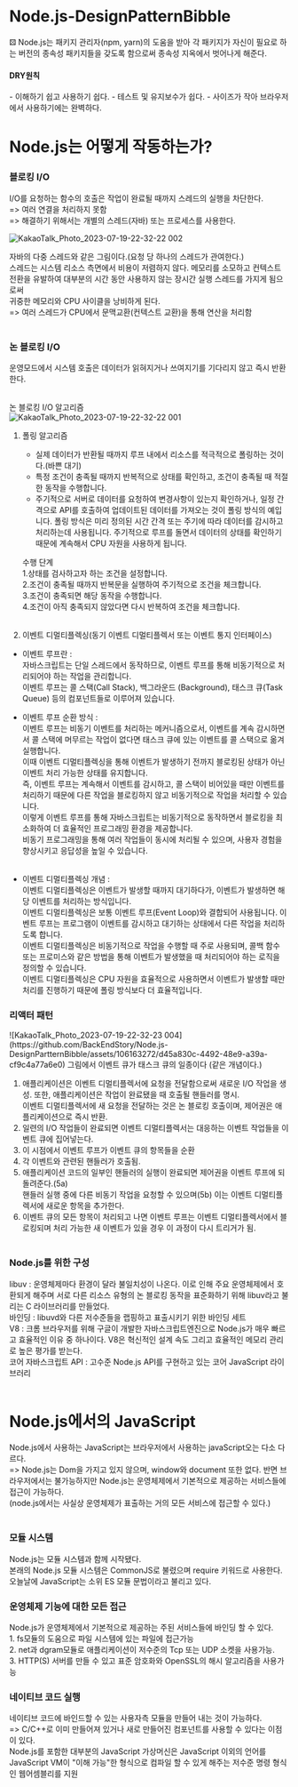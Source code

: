 # Node.js-DesignPatternBibble

⚄ Node.js는 패키지 관리자(npm, yarn)의 도움을 받아 각 패키지가 자신이 필요로 하는 버전의 종속성 패키지들을 갖도록 함으로써 종속성 지옥에서 벗어나게 해준다.<br>
<h4>DRY원칙</h4>
- 이해하기 쉽고 사용하기 쉽다.
- 테스트 및 유지보수가 쉽다.
- 사이즈가 작아 브라우저에서 사용하기에는 완벽하다.

<h1>Node.js는 어떻게 작동하는가?</h1>

<h3>블로킹 I/O</h3>
I/O를 요청하는 함수의 호출은 작업이 완료될 때까지 스레드의 실행을 차단한다.<br>
=> 여러 연결을 처리하지 못함<br>
=> 해결하기 위해서는 개별의 스레드(자바) 또는 프로세스를 사용한다.<br>

![KakaoTalk_Photo_2023-07-19-22-32-22 002](https://github.com/BackEndStory/Node.js-DesignPartternBibble/assets/106163272/435ce3c5-462a-4383-990e-452385c887ac)

자바의 다중 스레드와 같은 그림이다.(요청 당 하나의 스레드가 관여한다.)<br>
스레드는 시스템 리소스 측면에서 비용이 저렴하지 않다. 메모리를 소모하고 컨텍스트 전환을 유발하여 대부분의 시간 동안 사용하지 않는 장시간 실행 스레드를 가지게 됨으로써<br>
귀중한 메모리와 CPU 사이클을 낭비하게 된다.<br>
=> 여러 스레드가 CPU에서 문맥교환(컨텍스트 교환)을 통해 연산을 처리함<br><br>
<h3>논 블로킹 I/O</h3>
운영모드에서 시스템 호출은 데이터가 읽혀지거나 쓰여지기를 기다리지 않고 즉시 반환한다.<br><br>

논 블로킹 I/O 알고리즘<br>
![KakaoTalk_Photo_2023-07-19-22-32-22 001](https://github.com/BackEndStory/Node.js-DesignPartternBibble/assets/106163272/b792782f-dab8-49f6-8492-af1a72533315)



1. 폴링 알고리즘<br>
   - 실제 데이터가 반환될 때까지 루프 내에서 리소스를 적극적으로 폴링하는 것이다.(바쁜 대기)
   - 특정 조건이 충족될 때까지 반복적으로 상태를 확인하고, 조건이 충족될 때 적절한 동작을 수행합니다.
   - 주기적으로 서버로 데이터를 요청하여 변경사항이 있는지 확인하거나, 일정 간격으로 API를 호출하여 업데이트된 데이터를 가져오는 것이 폴링 방식의 예입니다. 폴링 방식은 미리 정의된 시간 간격 또는 주기에 따라 데이터를 감시하고 처리하는데 사용됩니다. 주기적으로 루프를 돌면서 데이터의 상태를 확인하기 때문에 계속해서 CPU 자원을 사용하게 됩니다.
  
   수행 단계<br>
   1.상태를 검사하고자 하는 조건을 설정합니다.<br>
   2.조건이 충족될 때까지 반복문을 실행하여 주기적으로 조건을 체크합니다.<br>
   3.조건이 충족되면 해당 동작을 수행합니다.<br>
   4.조건이 아직 충족되지 않았다면 다시 반복하여 조건을 체크합니다.<br><br>

   
2. 이벤트 디멀티플렉싱(동기 이벤트 디멀티플렉서 또는 이벤트 통지 인터페이스)<br>

   
  - 이벤트 루프란 : <br>
      자바스크립트는 단일 스레드에서 동작하므로, 이벤트 루프를 통해 비동기적으로 처리되어야 하는 작업을 관리합니다. <br>
      이벤트 루프는 콜 스택(Call Stack), 백그라운드 (Background), 태스크 큐(Task Queue) 등의 컴포넌트들로 이루어져 있습니다.<br>
  - 이벤트 루프 순환 방식 : <br>
     이벤트 루프는 비동기 이벤트를 처리하는 메커니즘으로서, 이벤트를 계속 감시하면서 콜 스택에 머무르는 작업이 없다면 태스크 큐에 있는 이벤트를 콜 스택으로 옮겨 실행합니다. <br>
  이때 이벤트 디멀티플렉싱을 통해 이벤트가 발생하기 전까지 블로킹된 상태가 아닌 이벤트 처리 가능한 상태를 유지합니다. <br>
  즉, 이벤트 루프는 계속해서 이벤트를 감시하고, 콜 스택이 비어있을 때만 이벤트를 처리하기 때문에 다른 작업을 블로킹하지 않고 비동기적으로 작업을 처리할 수 있습니다.<br>
이렇게 이벤트 루프를 통해 자바스크립트는 비동기적으로 동작하면서 블로킹을 최소화하여 더 효율적인 프로그래밍 환경을 제공합니다. <br>
비동기 프로그래밍을 통해 여러 작업들이 동시에 처리될 수 있으며, 사용자 경험을 향상시키고 응답성을 높일 수 있습니다.<br><br>



 - 이벤트 디멀티플렉싱 개념 : <br>
   이벤트 디멀티플렉싱은 이벤트가 발생할 때까지 대기하다가, 이벤트가 발생하면 해당 이벤트를 처리하는 방식입니다.<br>
이벤트 디멀티플렉싱은 보통 이벤트 루프(Event Loop)와 결합되어 사용됩니다. 이벤트 루프는 프로그램이 이벤트를 감시하고 대기하는 상태에서 다른 작업을 처리하도록 합니다.<br>
이벤트 디멀티플렉싱은 비동기적으로 작업을 수행할 때 주로 사용되며, 콜백 함수 또는 프로미스와 같은 방법을 통해 이벤트가 발생했을 때 처리되어야 하는 로직을 정의할 수 있습니다. <br>
이벤트 디멀티플렉싱은 CPU 자원을 효율적으로 사용하면서 이벤트가 발생할 때만 처리를 진행하기 때문에 폴링 방식보다 더 효율적입니다.<br>

<h3>리액터 패턴</h3>
![KakaoTalk_Photo_2023-07-19-22-32-23 004](https://github.com/BackEndStory/Node.js-DesignPartternBibble/assets/106163272/d45a830c-4492-48e9-a39a-cf9c4a77a6e0)
그림에서 이벤트 큐가 태스크 큐의 일종이다 (같은 개념이다.)<br>

1. 애플리케이션은 이벤트 디멀티플렉서에 요청을 전달함으로써 새로운 I/O 작업을 생성. 또한, 애플리케이션은 작업이 완료됐을 때 호출될 핸들러를 명시.<br>
   이벤트 디멀티플렉서에 새 요청을 전달하는 것은 논 블로킹 호출이며, 제어권은 애플리케이션으로 즉시 반환.<br>
2. 일련의 I/O 작업들이 완료되면 이벤트 디멀티플렉서는 대응하는 이벤트 작업들을 이벤트 큐에 집어넣는다.<br>
3. 이 시점에서 이벤트 루프가 이벤트 큐의 항목들을 순환<br>
4. 각 이벤트와 관련된 핸들러가 호출됨.<br>
5. 애플리케이션 코드의 일부인 핸들러의 실행이 완료되면 제어권을 이벤트 루프에 되돌려준다.(5a)<br>
   핸들러 실행 중에 다른 비동기 작업을 요청할 수 있으며(5b) 이는 이벤트 디멀티플렉서에 새로운 항목을 추가한다.<br>
6. 이벤트 큐의 모든 항목이 처리되고 나면 이벤트 루프는 이벤트 디멀티플렉서에서 블로킹되며 처리 가능한 새 이벤트가 있을 경우 이 과정이 다시 트리거가 됨.<br><br>

<h3>Node.js를 위한 구성</h3>

libuv : 운영체제마다 환경이 달라 불일치성이 나온다. 이로 인해 주요 운영체제에서 호환되게 해주며 서로 다른 리소스 유형의 논 블로킹 동작을 표준화하기 위해 libuv라고 불리는 C 라이브러리를 만들었다.<br>
 바인딩 : libuvd와 다른 저수준들을 랩핑하고 표출시키기 위한 바인딩 세트<br>
 V8  : 크롬 브라우저를 위해 구글이 개발한 자바스크립트엔진으로 Node.js가 매우 빠르고 효율적인 이유 중 하나이다. V8은 혁신적인 설계 속도 그리고 효율적인 메모리 관리로 높은 평가를 받는다.<br>
 코어 자바스크립트 API : 고수준 Node.js API를 구현하고 있는 코어 JavaScript 라이브러리<br><br>

 <h1>Node.js에서의 JavaScript</h1>

Node.js에서 사용하는 JavaScript는 브라우저에서 사용하는 javaScript오는 다소 다르다.<br>
=> Node.js는 Dom을 가지고 있지 않으며, window와 document 또한 없다. 반면 브라우저에서는 불가능하지만 Node.js는 운영체제에서 기본적으로 제공하는 서비스들에 접근이 가능하다.<br>
(node.js에서는 사실상 운영체제가 표출하는 거의 모든 서비스에 접근할 수 있다.)<br><br>

<h3>모듈 시스템</h3>
Node.js는 모듈 시스템과 함께 시작됐다.<br>
본래의 Node.js 모듈 시스템은 CommonJS로 불렸으며 require 키워드로 사용한다.<br>
오늘날에 JavaScript는 소위 ES 모듈 문법이라고 불리고 있다.<br>

<h3>운영체제 기능에 대한 모든 접근</h3>
Node.js가 운영체제에서 기본적으로 제공하는 주된 서비스들에 바인딩 할 수 있다.<br>
1. fs모듈의 도움으로 파일 시스템에 있는 파일에 접근가능<br>
2. net과 dgram모듈로 애플리케이션이 저수준의 Tcp 또는 UDP 소켓을 사용가능.<br>
3. HTTP(S) 서버를 만들 수 있고 표준 암호화와 OpenSSL의 해시 알고리즘을 사용가능<br>

<h3>네이티브 코드 실행</h3>
네이티브 코드에 바인드할 수 있는 사용자측 모듈을 만들어 내는 것이 가능하다.<br>
=> C/C++로 이미 만들어져 있거나 새로 만들어진 컴포넌트를 사용할 수 있다는 이점이 있다.<br>
Node.js를 포함한 대부분의 JavaScript 가상머신은 JavaScript 이외의 언어를 JavaScript VM이 "이해 가능"한 형식으로 컴파일 할 수 있게 해주는 저수준 명령 형식인 웹어셈블리를 지원<br>




 
 




   

   
   










